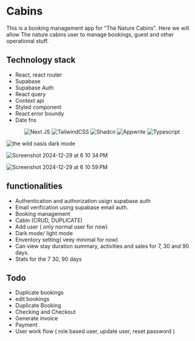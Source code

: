 # Cabins

This is a booking management app for "The Nature Cabins".
Here we will allow The nature cabins user to manage bookings, guest and other operational stuff.

## Technology stack
- React, react router
- Supabase
- Supabase Auth
- React query
- Context api
- Styled component
- React error boundy
- Date fns

<p align="center">
  <img src="https://img.shields.io/badge/react-%2320232a.svg?style=for-the-badge&logo=react&logoColor=%2361DAFB" alt="Next JS" />
  <img src="https://img.shields.io/badge/React_Router-CA4245?style=for-the-badge&logo=react-router&logoColor=white" alt="TailwindCSS" />
  <img src="https://img.shields.io/badge/-React%20Query-FF4154?style=for-the-badge&logo=react%20query&logoColor=white" alt="Shadcn" />
  <img src="https://img.shields.io/badge/stylus-%23ff6347.svg?style=for-the-badge&logo=stylus&logoColor=white" alt="Appwrite" />
    <img src="https://img.shields.io/badge/Supabase-3ECF8E?style=for-the-badge&logo=supabase&logoColor=white" alt="Typescript" />
</p>

![the wild oasis dark mode](https://github.com/user-attachments/assets/5080ddeb-4f44-4315-a2cd-e9909e3bcc38)

![Screenshot 2024-12-29 at 6 10 34 PM](https://github.com/user-attachments/assets/9fdba056-5ff3-4a38-b9bf-d415a8f5a4c1)

![Screenshot 2024-12-29 at 6 10 59 PM](https://github.com/user-attachments/assets/c9631b6e-4738-4cd7-b0da-7bd4be188158)

## functionalities

- Authentication and authorization usign supabase auth
- Email verification using supabase email auth.
- Booking management
- Cabin (CRUD, DUPLICATE)
- Add user ( only normal user for now)
- Dark mode/ light mode
- Enventory setting( veey minimal for now)
- Can view stay duration summary, activities and sales for 7, 30 and 90 days.
- Stats for the 7 30, 90 days

## Todo

- Duplicate bookings
- edit bookings
- Duplicate Booking
- Checking and Checkout
- Generate invoice
- Payment
- User work flow ( role based user, update user, reset password )
